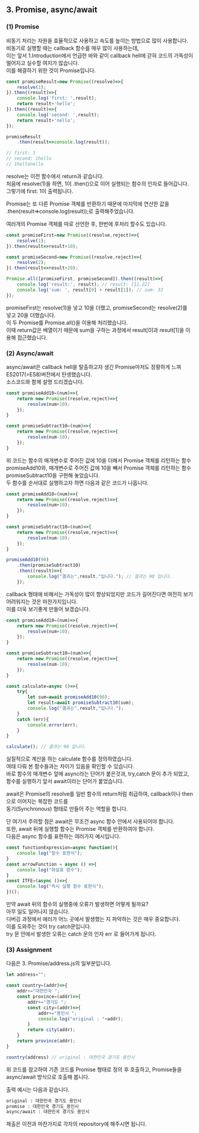 ## 3. Promise, async/await
### (1) Promise
비동기 처리는 자원을 효율적으로 사용하고 속도를 높이는 방법으로 많이 사용합니다.  
비동기로 실행할 때는 callback 함수를 매우 많이 사용하는데,  
이는 앞서 1.Introduction에서 언급한 바와 같이 callback hell에 갇혀 코드의 가독성이 떨어지고 실수할 여지가 많습니다.  
이를 해결하기 위한 것이 Promise입니다.  

```javascript
const promiseResult=new Promise((resolve)=>{
    resolve(1);
}).then((result)=>{
    console.log('first: ',result);
    return result+'hello';
}).then((result)=>{
    console.log('second: ',result);
    return result+'nello';
});

promiseResult
    .then(result=>console.log(result));

// first: 1
// second: 1hello
// 1hellonello
```
resolve는 이전 함수에서 return과 같습니다.  
처음에 resolve(1)을 하면, 1이 .then()으로 이어 실행되는 함수의 인자로 들어갑니다.  
그렇기에 first: 1이 출력됩니다.  

Promise는 또 다른 Promise 객체를 반환하기 때문에 마지막에 연산한 값을 .then(result=>console.log(result));로 출력해주었습니다.  

여러개의 Promise 객체를 따로 선언한 후, 한번에 후처리 할수도 있습니다.  

```javascript
const promiseFirst=new Promise((resolve,reject)=>{
    resolve(1);
}).then(result=>result+10);

const promiseSecond=new Promise((resolve,reject)=>{
    resolve(2);
}).then(result=>result+20);

Promise.all([promiseFirst, promiseSecond]).then((result)=>{
    console.log('result:', result); // result: [11,22]
    console.log('sum: ', result[0] + result[1]); // sum: 33
});
```

promiseFirst는 resolve(1)을 넣고 10을 더했고, promiseSecond는 resolve(2)를 넣고 20을 더했습니다.  
이 두 Promise를 Promise.all()을 이용해 처리했습니다.  
이때 return값은 배열이기 때문에 sum을 구하는 과정에서 result\[0\]과 result\[1\]을 이용해 접근했습니다.  

### (2) Async/await
async/await은 callback hell을 탈출하고자 생긴 Promise마저도 장황하게 느껴 ES2017(=ES8)버전에서 탄생했습니다.  
소스코드와 함께 설명 드리겠습니다.  
```javascript
const promiseAdd10=(num)=>{
    return new Promise((resolve,reject)=>{
        resolve(num+10);
    });
}

const promiseSubtract10=(num)=>{
    return new Promise((resolve,reject)=>{
        resolve(num-10);
    });
}
```
위 코드는 함수의 매개변수로 주어진 값에 10을 더해서 Promise 객체를 리턴하는 함수 promiseAdd10와, 매개변수로 주어진 값에 10을 빼서 Promise 객체를 리턴하는 함수 promiseSubtract10을 구현해 놓았습니다.  
두 함수를 순서대로 실행하고자 하면 다음과 같은 코드가 나옵니다.  
```javascript
const promiseAdd10=(num)=>{
    return new Promise((resolve,reject)=>{
        resolve(num+10);
    });
}

const promiseSubtract10=(num)=>{
    return new Promise((resolve,reject)=>{
        resolve(num-10);
    });
}

promiseAdd10(90)
    .then(promiseSubtract10)
    .then((result)=>{
        console.log("결과는",result,"입니다."); // 결과는 90 입니다.
    });
```

callback 형태에 비해서는 가독성이 많이 향상되었지만 코드가 길어진다면 여전히 보기 어려워지는 것은 마찬가지입니다.  
이를 더욱 보기좋게 만들어 보겠습니다.  
```javascript
const promiseAdd10=(num)=>{
    return new Promise((resolve,reject)=>{
        resolve(num+10);
    });
}

const promiseSubtract10=(num)=>{
    return new Promise((resolve,reject)=>{
        resolve(num-10);
    });
}

const calculate=async ()=>{
    try{
        let sum=await promiseAdd10(90);
        let result=await promiseSubtract10(sum);
        console.log("결과는",result,"입니다."); 
    }
    catch (err){
        console.error(err);
    }
}

calculate(); // 결과는 90 입니다.
```
실질적으로 계산을 하는 calculate 함수를 정의하였습니다.  
여태 다뤄 본 함수들과는 차이가 있음을 확인할 수 있습니다.  
바로 함수의 매개변수 앞에 async라는 단어가 붙은것과, try,catch 문이 추가 되었고,  
함수를 실행하기 앞서 await이라는 단어가 붙었습니다.  

await은 Promise의 resolve를 일반 함수의 return처럼 취급하여,  callback이나 then으로 이어지는 복잡한 코드를  
동기(Synchronous) 형태로 만들어 주는 역할을 합니다.  

단 여기서 주의할 점은 await은 무조건 async 함수 안에서 사용되어야 합니다.  
또한, await 뒤에 실행할 함수는 Promise 객체를 반환하여야 합니다.  
다음은 async 함수를 표현하는 여러가지 예시입니다.  

```javascript
const functionExpression=async function(){
    console.log("함수 표현식");
}
const arrowFunction = async () =>{
    console.log("화살표 함수");
}
const ITFE=(async ()=>{
    console.log("즉시 실행 함수 표현식");
})();
```
만약 await 뒤의 함수의 실행중에 오류가 발생하면 어떻게 될까요?  
아무 일도 일어나지 않습니다.  
디버깅 과정에서 에러가 어느 곳에서 발생했는 지 파악하는 것은 매우 중요합니다.  
이를 도와주는 것이 try catch문입니다.  
try 문 안에서 발생한 오류는 catch 문의 인자 err 로 들어가게 됩니다.  

### (3) Assignment

다음은 3. Promise/address.js의 일부분입니다.  

```javascript
let address="";

const country=(addr)=>{
    addr+="대한민국 ";
    const province=(addr)=>{
        addr+="경기도 ";
        const city=(addr)=>{
            addr+="용인시 ";
            console.log("original : "+addr);
        }
        return city(addr);
    }
    return province(addr);
}

country(address) // original : 대한민국 경기도 용인시
```

위 코드를 참고하여 기존 코드를 Promise 형태로 정의 후 호출하고, Promise들을 async/await 방식으로 호출해 봅니다.

출력 예시는 다음과 같습니다.  
```bash
original : 대한민국 경기도 용인시
promise : 대한민국 경기도 용인시
async/await : 대한민국 경기도 용인시
```

제출은 이전과 마찬가지로 각자의 repository에 해주시면 됩니다.
